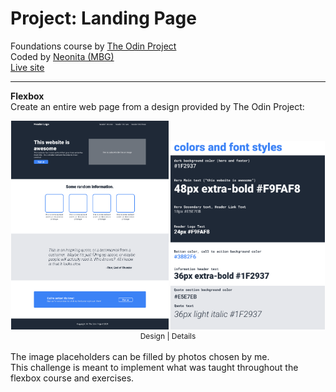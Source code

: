 # Project: Landing Page

Foundations course by [The Odin Project](https://www.theodinproject.com/)<br>
Coded by [Neonita (MBG)](https://github.com/neonita)<br>
[Live site](google.com)

<hr>

**Flexbox**<br>
Create an entire web page from a design provided by The Odin Project:

<div align="center">
<img src="./design/01.png" width="50%">
<img src="./design/02.png" width="49%">
</div>
<div style="text-align: center; font-size: 12px;">
Design | Details
</div>

<br>
The image placeholders can be filled by photos chosen by me.<br>
This challenge is meant to implement what was taught throughout the flexbox course and exercises.
